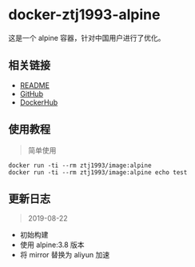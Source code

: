 # docker-ztj1993-alpine

这是一个 alpine 容器，针对中国用户进行了优化。

## 相关链接
- [README](https://github.com/ztj1993/dockerfiles/blob/master/alpine/README.md)
- [GitHub](https://github.com/ztj1993/dockerfiles/tree/master/alpine)
- [DockerHub](https://hub.docker.com/r/ztj1993/image)

## 使用教程

> 简单使用

```
docker run -ti --rm ztj1993/image:alpine
docker run -ti --rm ztj1993/image:alpine echo test
```

## 更新日志

> 2019-08-22

- 初始构建
- 使用 alpine:3.8 版本
- 将 mirror 替换为 aliyun 加速

